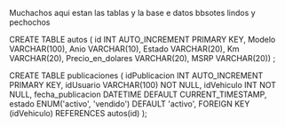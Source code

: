 Muchachos aqui estan las tablas y la base e datos bbsotes lindos y pechochos

CREATE TABLE autos (
id INT AUTO_INCREMENT PRIMARY KEY,
Modelo VARCHAR(100),
Anio VARCHAR(10),
Estado VARCHAR(20),
Km VARCHAR(20),
Precio_en_dolares VARCHAR(20),
MSRP VARCHAR(20))
;


 CREATE TABLE publicaciones (
idPublicacion INT AUTO_INCREMENT PRIMARY KEY,
idUsuario VARCHAR(100) NOT NULL,
idVehiculo INT NOT NULL,
fecha_publicacion DATETIME DEFAULT CURRENT_TIMESTAMP,
estado ENUM('activo', 'vendido') DEFAULT 'activo',
FOREIGN KEY (idVehiculo) REFERENCES autos(id)
);

